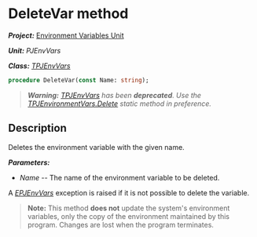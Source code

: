 # DeleteVar method

***Project:*** [Environment Variables Unit](../API.md)

***Unit:*** _PJEnvVars_

***Class:*** [_TPJEnvVars_](./TPJEnvVars.md)

```pascal
procedure DeleteVar(const Name: string);
```

> ***Warning:*** *[_TPJEnvVars_](./TPJEnvVars.md) has been **deprecated**. Use the [_TPJEnvironmentVars.Delete_](./TPJEnvironmentVars-Delete.md) static method in preference.*

## Description

Deletes the environment variable with the given name.

***Parameters:***

* _Name_ -- The name of the environment variable to be deleted.

A [_EPJEnvVars_](./EPJEnvVars.md) exception is raised if it is not possible to delete the variable.

> **Note:** This method **does not** update the system's environment variables, only the copy of the environment maintained by this program. Changes are lost when the program terminates.
